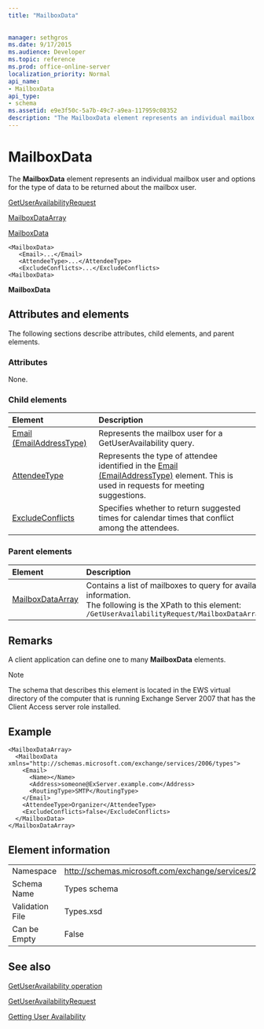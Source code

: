 ```yaml
---
title: "MailboxData"
 
 
manager: sethgros
ms.date: 9/17/2015
ms.audience: Developer
ms.topic: reference
ms.prod: office-online-server
localization_priority: Normal
api_name:
- MailboxData
api_type:
- schema
ms.assetid: e9e3f50c-5a7b-49c7-a9ea-117959c08352
description: "The MailboxData element represents an individual mailbox user and options for the type of data to be returned about the mailbox user."
---
```


# MailboxData

The **MailboxData** element represents an individual mailbox user and options for the type of data to be returned about the mailbox user. 
  
[GetUserAvailabilityRequest](getuseravailabilityrequest.md)
  
[MailboxDataArray](mailboxdataarray.md)
  
[MailboxData](mailboxdata.md)
  
```
<MailboxData>
   <Email>...</Email>
   <AttendeeType>...</AttendeeType>
   <ExcludeConflicts>...</ExcludeConflicts>
<MailboxData>
```

 **MailboxData**
## Attributes and elements

The following sections describe attributes, child elements, and parent elements.
  
### Attributes

None.
  
### Child elements

|**Element**|**Description**|
|:-----|:-----|
|[Email (EmailAddressType)](email-emailaddresstype.md) <br/> |Represents the mailbox user for a GetUserAvailability query.  <br/> |
|[AttendeeType](attendeetype.md) <br/> |Represents the type of attendee identified in the [Email (EmailAddressType)](email-emailaddresstype.md) element. This is used in requests for meeting suggestions.  <br/> |
|[ExcludeConflicts](excludeconflicts.md) <br/> |Specifies whether to return suggested times for calendar times that conflict among the attendees.  <br/> |
   
### Parent elements

|**Element**|**Description**|
|:-----|:-----|
|[MailboxDataArray](mailboxdataarray.md) <br/> |Contains a list of mailboxes to query for availability information.  <br/> The following is the XPath to this element:  <br/>  `/GetUserAvailabilityRequest/MailboxDataArray[i]` <br/> |
   
## Remarks

A client application can define one to many **MailboxData** elements. 
  
> [!NOTE]
> The schema that describes this element is located in the EWS virtual directory of the computer that is running Exchange Server 2007 that has the Client Access server role installed. 
  
## Example

```
<MailboxDataArray>
  <MailboxData xmlns="http://schemas.microsoft.com/exchange/services/2006/types">
    <Email>
      <Name></Name>
      <Address>someone@ExServer.example.com</Address>
      <RoutingType>SMTP</RoutingType>
    </Email>
    <AttendeeType>Organizer</AttendeeType>
    <ExcludeConflicts>false</ExcludeConflicts>
  </MailboxData>
</MailboxDataArray>
```

## Element information

|||
|:-----|:-----|
|Namespace  <br/> |http://schemas.microsoft.com/exchange/services/2006/types  <br/> |
|Schema Name  <br/> |Types schema  <br/> |
|Validation File  <br/> |Types.xsd  <br/> |
|Can be Empty  <br/> |False  <br/> |
   
## See also



[GetUserAvailability operation](getuseravailability-operation.md)
  
[GetUserAvailabilityRequest](getuseravailabilityrequest.md)


[Getting User Availability](http://msdn.microsoft.com/library/d4133fcb-9b0f-4e6b-aadf-a389da83516a%28Office.15%29.aspx)

